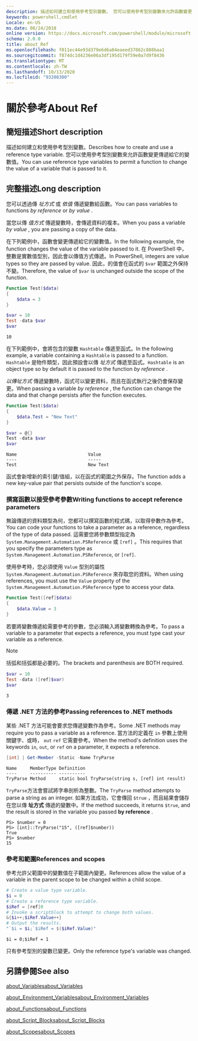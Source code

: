 ```yaml
---
description: 描述如何建立和使用參考型別變數。 您可以使用參考型別變數來允許函數變更傳遞給它的變數值。
keywords: powershell,cmdlet
Locale: en-US
ms.date: 08/24/2018
online version: https://docs.microsoft.com/powershell/module/microsoft.powershell.core/about/about_ref?view=powershell-7.1&WT.mc_id=ps-gethelp
schema: 2.0.0
title: about_Ref
ms.openlocfilehash: f011ec44e93d379e6d6a84eaeed37862c888baa1
ms.sourcegitcommit: f874dc1d4236e06a3df195d179f59e0a7d9f8436
ms.translationtype: MT
ms.contentlocale: zh-TW
ms.lasthandoff: 10/13/2020
ms.locfileid: "93208300"
---
```

# <a name="about-ref"></a><span data-ttu-id="3ac67-105">關於參考</span><span class="sxs-lookup"><span data-stu-id="3ac67-105">About Ref</span></span>

## <a name="short-description"></a><span data-ttu-id="3ac67-106">簡短描述</span><span class="sxs-lookup"><span data-stu-id="3ac67-106">Short description</span></span>
<span data-ttu-id="3ac67-107">描述如何建立和使用參考型別變數。</span><span class="sxs-lookup"><span data-stu-id="3ac67-107">Describes how to create and use a reference type variable.</span></span> <span data-ttu-id="3ac67-108">您可以使用參考型別變數來允許函數變更傳遞給它的變數值。</span><span class="sxs-lookup"><span data-stu-id="3ac67-108">You can use reference type variables to permit a function to change the value of a variable that is passed to it.</span></span>

## <a name="long-description"></a><span data-ttu-id="3ac67-109">完整描述</span><span class="sxs-lookup"><span data-stu-id="3ac67-109">Long description</span></span>

<span data-ttu-id="3ac67-110">您可以透過傳 *址方式* 或 *依值* 傳遞變數給函數。</span><span class="sxs-lookup"><span data-stu-id="3ac67-110">You can pass variables to functions *by reference* or *by value* .</span></span>

<span data-ttu-id="3ac67-111">當您以傳 *值方式* 傳遞變數時，會傳遞資料的複本。</span><span class="sxs-lookup"><span data-stu-id="3ac67-111">When you pass a variable *by value* , you are passing a copy of the data.</span></span>

<span data-ttu-id="3ac67-112">在下列範例中，函數會變更傳遞給它的變數值。</span><span class="sxs-lookup"><span data-stu-id="3ac67-112">In the following example, the function changes the value of the variable passed to it.</span></span> <span data-ttu-id="3ac67-113">在 PowerShell 中，整數是實數值型別，因此會以傳值方式傳遞。</span><span class="sxs-lookup"><span data-stu-id="3ac67-113">In PowerShell, integers are value types so they are passed by value.</span></span>
<span data-ttu-id="3ac67-114">因此，的值會在函式的 `$var` 範圍之外保持不變。</span><span class="sxs-lookup"><span data-stu-id="3ac67-114">Therefore, the value of `$var` is unchanged outside the scope of the function.</span></span>

```powershell
Function Test($data)
{
    $data = 3
}

$var = 10
Test -data $var
$var
```

```output
10
```

<span data-ttu-id="3ac67-115">在下列範例中，會將包含的變數 `Hashtable` 傳遞至函式。</span><span class="sxs-lookup"><span data-stu-id="3ac67-115">In the following example, a variable containing a `Hashtable` is passed to a function.</span></span> <span data-ttu-id="3ac67-116">`Hashtable` 是物件類型，因此預設會以傳 *址方式* 傳遞至函式。</span><span class="sxs-lookup"><span data-stu-id="3ac67-116">`Hashtable` is an object type so by default it is passed to the function *by reference* .</span></span>

<span data-ttu-id="3ac67-117">*以傳址方式* 傳遞變數時，函式可以變更資料，而且在函式執行之後仍會保存變更。</span><span class="sxs-lookup"><span data-stu-id="3ac67-117">When passing a variable *by reference* , the function can change the data and that change persists after the function executes.</span></span>

```powershell
Function Test($data)
{
    $data.Test = "New Text"
}

$var = @{}
Test -data $var
$var
```

```output
Name                           Value
----                           -----
Test                           New Text
```

<span data-ttu-id="3ac67-118">函式會新增新的索引鍵/值組，以在函式的範圍之外保存。</span><span class="sxs-lookup"><span data-stu-id="3ac67-118">The function adds a new key-value pair that persists outside of the function's scope.</span></span>

### <a name="writing-functions-to-accept-reference-parameters"></a><span data-ttu-id="3ac67-119">撰寫函數以接受參考參數</span><span class="sxs-lookup"><span data-stu-id="3ac67-119">Writing functions to accept reference parameters</span></span>

<span data-ttu-id="3ac67-120">無論傳遞的資料類型為何，您都可以撰寫函數的程式碼，以取得參數作為參考。</span><span class="sxs-lookup"><span data-stu-id="3ac67-120">You can code your functions to take a parameter as a reference, regardless of the type of data passed.</span></span> <span data-ttu-id="3ac67-121">這需要您將參數類型指定為 `System.Management.Automation.PSReference` 或 `[ref]` 。</span><span class="sxs-lookup"><span data-stu-id="3ac67-121">This requires that you specify the parameters type as `System.Management.Automation.PSReference`, or `[ref]`.</span></span>

<span data-ttu-id="3ac67-122">使用參考時，您必須使用 `Value` 型別的屬性 `System.Management.Automation.PSReference` 來存取您的資料。</span><span class="sxs-lookup"><span data-stu-id="3ac67-122">When using references, you must use the `Value` property of the `System.Management.Automation.PSReference` type to access your data.</span></span>

```powershell
Function Test([ref]$data)
{
    $data.Value = 3
}
```

<span data-ttu-id="3ac67-123">若要將變數傳遞給需要參考的參數，您必須輸入將變數轉換為參考。</span><span class="sxs-lookup"><span data-stu-id="3ac67-123">To pass a variable to a parameter that expects a reference, you must type cast your variable as a reference.</span></span>

> [!NOTE]
> <span data-ttu-id="3ac67-124">括弧和括弧都是必要的。</span><span class="sxs-lookup"><span data-stu-id="3ac67-124">The brackets and parenthesis are BOTH required.</span></span>

```powershell
$var = 10
Test -data ([ref]$var)
$var
```

```output
3
```

### <a name="passing-references-to-net-methods"></a><span data-ttu-id="3ac67-125">傳遞 .NET 方法的參考</span><span class="sxs-lookup"><span data-stu-id="3ac67-125">Passing references to .NET methods</span></span>

<span data-ttu-id="3ac67-126">某些 .NET 方法可能會要求您傳遞變數作為參考。</span><span class="sxs-lookup"><span data-stu-id="3ac67-126">Some .NET methods may require you to pass a variable as a reference.</span></span> <span data-ttu-id="3ac67-127">當方法的定義在 `in` 參數上使用關鍵字、或時， `out` `ref` 它需要參考。</span><span class="sxs-lookup"><span data-stu-id="3ac67-127">When the method's definition uses the keywords `in`, `out`, or `ref` on a parameter, it expects a reference.</span></span>

```powershell
[int] | Get-Member -Static -Name TryParse
```

```output
Name     MemberType Definition
----     ---------- ----------
TryParse Method     static bool TryParse(string s, [ref] int result)
```

<span data-ttu-id="3ac67-128">`TryParse`方法會嘗試將字串剖析為整數。</span><span class="sxs-lookup"><span data-stu-id="3ac67-128">The `TryParse` method attempts to parse a string as an integer.</span></span> <span data-ttu-id="3ac67-129">如果方法成功，它會傳回 `$true` ，而且結果會儲存在您以傳 **址方式** 傳遞的變數中。</span><span class="sxs-lookup"><span data-stu-id="3ac67-129">If the method succeeds, it returns `$true`, and the result is stored in the variable you passed **by reference** .</span></span>

```
PS> $number = 0
PS> [int]::TryParse("15", ([ref]$number))
True
PS> $number
15
```

### <a name="references-and-scopes"></a><span data-ttu-id="3ac67-130">參考和範圍</span><span class="sxs-lookup"><span data-stu-id="3ac67-130">References and scopes</span></span>

<span data-ttu-id="3ac67-131">參考允許父範圍中的變數值在子範圍內變更。</span><span class="sxs-lookup"><span data-stu-id="3ac67-131">References allow the value of a variable in the parent scope to be changed within a child scope.</span></span>

```powershell
# Create a value type variable.
$i = 0
# Create a reference type variable.
$iRef = [ref]0
# Invoke a scriptblock to attempt to change both values.
&{$i++;$iRef.Value++}
# Output the results.
"`$i = $i;`$iRef = $($iRef.Value)"
```

```output
$i = 0;$iRef = 1
```

<span data-ttu-id="3ac67-132">只有參考型別的變數已變更。</span><span class="sxs-lookup"><span data-stu-id="3ac67-132">Only the reference type's variable was changed.</span></span>

## <a name="see-also"></a><span data-ttu-id="3ac67-133">另請參閱</span><span class="sxs-lookup"><span data-stu-id="3ac67-133">See also</span></span>

[<span data-ttu-id="3ac67-134">about_Variables</span><span class="sxs-lookup"><span data-stu-id="3ac67-134">about_Variables</span></span>](about_Variables.md)

[<span data-ttu-id="3ac67-135">about_Environment_Variables</span><span class="sxs-lookup"><span data-stu-id="3ac67-135">about_Environment_Variables</span></span>](about_Environment_Variables.md)

[<span data-ttu-id="3ac67-136">about_Functions</span><span class="sxs-lookup"><span data-stu-id="3ac67-136">about_Functions</span></span>](about_Functions.md)

[<span data-ttu-id="3ac67-137">about_Script_Blocks</span><span class="sxs-lookup"><span data-stu-id="3ac67-137">about_Script_Blocks</span></span>](about_Script_Blocks.md)

[<span data-ttu-id="3ac67-138">about_Scopes</span><span class="sxs-lookup"><span data-stu-id="3ac67-138">about_Scopes</span></span>](about_scopes.md)

